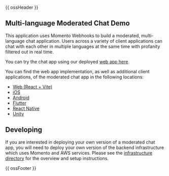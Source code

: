 {{ ossHeader }}

## Multi-language Moderated Chat Demo

This application uses Momento Webhooks to build a moderated, multi-language chat application. Users across a variety of client applications can chat with each other in multiple languages at the same time with profanity filtered out in real time. 

You can try the chat app using our deployed [web app here](https://moderated-chat.vercel.app/).

You can find the web app implementation, as well as additional client applications, of the moderated chat app in the following locations:

- [Web (React + Vite)](./frontend/)
- [iOS](./ios/)
- [Android](./android/)
- [Flutter](./flutter/)
- [React Native](./react-native/)
- [Unity](https://github.com/momentohq/momento-unity-demo)

## Developing

If you are interested in deploying your own version of a moderated chat app, you will need to deploy your own version of the backend infrastructure which uses Momento and AWS services. Please see the [infrastructure directory](./infrastructure/) for the overview and setup instructions.

{{ ossFooter }}
